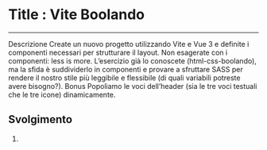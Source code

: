 # Title : Vite Boolando
________

Descrizione
Create un nuovo progetto utilizzando Vite e Vue 3 e definite i componenti necessari per strutturare il layout.
Non esagerate con i componenti: less is more.
L’esercizio già lo conoscete (html-css-boolando), ma la sfida è suddividerlo in componenti e provare a sfruttare SASS per rendere il nostro stile più leggibile e flessibile (di quali variabili potreste avere bisogno?).
Bonus
Popoliamo le voci dell’header (sia le tre voci testuali che le tre icone) dinamicamente.

## Svolgimento 
1. 